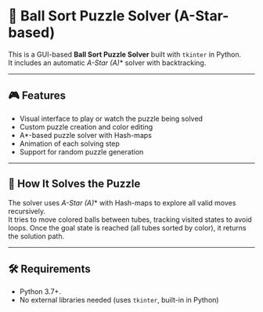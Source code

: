 # 🧪 Ball Sort Puzzle Solver (A-Star-based)

This is a GUI-based **Ball Sort Puzzle Solver** built with `tkinter` in Python.  
It includes an automatic **A-Star (A*)** solver with backtracking.

---

## 🎮 Features

- Visual interface to play or watch the puzzle being solved
- Custom puzzle creation and color editing
- A*-based puzzle solver with Hash-maps
- Animation of each solving step
- Support for random puzzle generation

---

## 🧠 How It Solves the Puzzle

The solver uses **A-Star (A*)** with Hash-maps to explore all valid moves recursively.  
It tries to move colored balls between tubes, tracking visited states to avoid loops. Once the goal state is reached (all tubes sorted by color), it returns the solution path.

---

## 🛠️ Requirements

- Python 3.7+.
- No external libraries needed (uses `tkinter`, built-in in Python)
